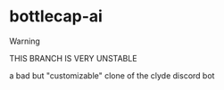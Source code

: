 # bottlecap-ai
> [!WARNING]
> THIS BRANCH IS VERY UNSTABLE

a bad but "customizable" clone of the clyde discord bot
